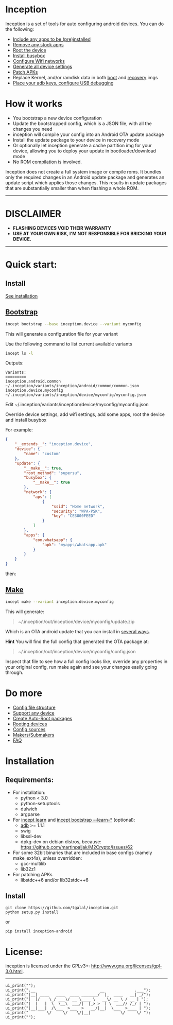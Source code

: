 Inception
=========
Inception is a set of tools for auto configuring android devices. You can do the following:

- [Include any apps to be (pre)installed](https://github.com/tgalal/inception/wiki/configkey:-update.apps)
- [Remove any stock apps](https://github.com/tgalal/inception/wiki/configkey:-update.files)
- [Root the device](https://github.com/tgalal/inception/wiki/Rooting-devices)
- [Install busybox](https://github.com/tgalal/inception/wiki/configkey:-update.busybox)
- [Configure Wifi networks](https://github.com/tgalal/inception/wiki/configkey:-update.network)
- [Generate all device settings](https://github.com/tgalal/inception/wiki/configkey:-update.settings)
- [Patch APKs](https://github.com/tgalal/inception/wiki/configkey:-update.apps)
- Replace Kernel, and/or ramdisk data in both [boot](https://github.com/tgalal/inception/wiki/configkey:-boot) and [recovery](https://github.com/tgalal/inception/wiki/configkey:-recovery) imgs
- [Place your adb keys, configure USB debugging](https://github.com/tgalal/inception/wiki/configkey:-update.adb)

# How it works

- You bootstrap a new device configuration
- Update the bootstrapped config, which is a JSON file, with all the changes you need
- inception will compile your config into an Android OTA update package
- Install the update package to your device in recovery mode
- Or optionally let inception generate a cache partition img for your device, allowing you to deploy your update in bootloader/download mode
- No ROM compilation is involved.

Inception does not create a full system image or compile roms. It bundles only the required changes in an Android update package and generates an update script which applies those changes. This results in update packages that are substantially smaller than when flashing a whole ROM.

---
# DISCLAIMER

- **FLASHING DEVICES VOID THEIR WARRANTY**
- **USE AT YOUR OWN RISK, I'M NOT RESPONSIBLE FOR BRICKING YOUR DEVICE.**

---

# Quick start:

## Install

[See installation](https://github.com/tgalal/inception#installation)

## [Bootstrap](https://github.com/tgalal/inception/wiki/incept-bootstrap)
```bash
incept bootstrap --base inception.device --variant myconfig
```

This will generate a configuration file for your variant

Use the following command to list current available variants

```bash
incept ls -l
```

Outputs:
```
Variants:
=========
inception.android.common    ~/.inception/variants/inception/android/common/common.json
inception.device.myconfig   ~/.inception/variants/inception/device/myconfig/myconfig.json
```

Edit ~/.inception/variants/inception/device/myconfig/myconfig.json

Override device settings, add wifi settings, add some apps, root the device and install busybox

For example:

```json
{
    "__extends__": "inception.device",
    "device": {
        "name": "custom"
    },
    "update": {
        "__make__": true,
        "root_method": "supersu",
        "busybox": {
            "__make__": true
        },
        "network": {
            "aps": [
                {
                    "ssid": "Home network",
                    "security": "WPA-PSK",
                    "key": "CE3000FEED"
                }
            ]
        },
        "apps": {
            "com.whatsapp": {
                "apk": "myapps/whatsapp.apk"
            }
        }
    }
}

```
then:

## [Make](https://github.com/tgalal/inception/wiki/incept-make)

```bash
incept make --variant inception.device.myconfig
```

This will generate:

 > ~/.inception/out/inception/device/myconfig/update.zip

Which is an OTA android update that you can install in [several ways](https://github.com/tgalal/inception/wiki/Prerequisites#for-installing-the-update-package).

**Hint**
You will find the full config that generated the OTA package at:

 > ~/.inception/out/inception/device/myconfig/config.json

Inspect that file to see how a full config looks like, override any properties in your original config, run make again and see your changes easily going through.

# Do more

- [Config file structure](https://github.com/tgalal/inception/wiki/Configuration-files)
- [Support any device](https://github.com/tgalal/inception/wiki/Support-any-device)
- [Create Auto-Root packages](https://github.com/tgalal/inception/wiki/incept-autoroot)
- [Rooting devices](https://github.com/tgalal/inception/wiki/Rooting-devices)
- [Config sources](https://github.com/tgalal/inception/wiki/sources.json)
- [Makers/Submakers](https://github.com/tgalal/inception/wiki/Makers)
- [FAQ](https://github.com/tgalal/inception/wiki/FAQ)

# Installation

## Requirements:

- For installation:
  - python < 3.0
  - python-setuptools
  - dulwich
  - argparse
- For [incept learn](https://github.com/tgalal/inception/wiki/incept-learn) and [incept bootstrap --learn-*](https://github.com/tgalal/inception/wiki/incept-bootstrap) (optional):
  - [adb](https://pypi.python.org/pypi/adb) >= 1.1.1 
  - swig
  - libssl-dev
  - dpkg-dev on debian distros, because: https://github.com/martinpaljak/M2Crypto/issues/62
- For some 32bit binaries that are included in base configs (namely make_ext4s), unless overridden:
  - gcc-multilib
  - lib32z1
- For patching APKs
  - libstdc++6 and/or lib32stdc++6 

## Install

```
git clone https://github.com/tgalal/inception.git
python setup.py install
```
or
```
pip install inception-android
```

# License:

inception is licensed under the GPLv3+: http://www.gnu.org/licenses/gpl-3.0.html.

---

```
ui_print("");
ui_print(".__                            __             .___");
ui_print("|__| ____   ____  ____ _______/  |_  ____   __| _/");
ui_print("|  |/    \_/ ___\/ __ \____ \   __\/ __ \ / __ | ");
ui_print("|  |   |  \  \__\  ___/|  |_> >  | \  ___// /_/ | ");
ui_print("|__|___|  /\___  >___  >   __/|__|  \___  >____ | ");
ui_print("        \/     \/    \/|__|             \/     \/ ");
ui_print("");
```
